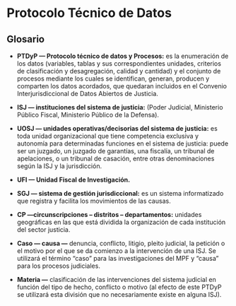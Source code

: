 Protocolo Técnico de Datos
===========================

Glosario
--------

-   **PTDyP — Protocolo técnico de datos y Procesos:** es la enumeración de los datos (variables, tablas y sus correspondientes unidades, criterios de clasificación y desagregación, calidad y cantidad) y el conjunto de procesos mediante los cuales se identifican, generan, producen y comparten los datos acordados, que quedaran incluidos en el Convenio Interjurisdiccional de Datos Abiertos de Justicia.

-   **ISJ — instituciones del sistema de justicia:** (Poder Judicial, Ministerio Público Fiscal, Ministerio Público de la Defensa).

-   **UOSJ — unidades operativas/decisorias del sistema de justicia:** es toda unidad organizacional que tiene competencia exclusiva y autonomía para determinadas funciones en el sistema de justicia: puede ser un juzgado, un juzgado de garantías, una fiscalía, un tribunal de apelaciones, o un tribunal de casación, entre otras denominaciones según la ISJ y la jurisdicción.

-   **UFI — Unidad Fiscal de Investigación.** 

-   **SGJ — sistema de gestión jurisdiccional:** es un sistema informatizado que registra y facilita los movimientos de las causas.

-   **CP —circunscripciones – distritos – departamentos:** unidades geográficas en las que está dividida la organización de cada institución del sector justicia.

-   **Caso — causa —** denuncia, conflicto, litigio, pleito judicial, la petición o el motivo por el que se da comienzo a la intervención de una ISJ. Se utilizará el término “caso” para las investigaciones del MPF y “causa” para los procesos judiciales.

-   **Materia —** clasificación de las intervenciones del sistema judicial en función del tipo de hecho, conflicto o motivo (al efecto de este PTDyP se utilizará esta división que no necesariamente existe en alguna ISJ).
